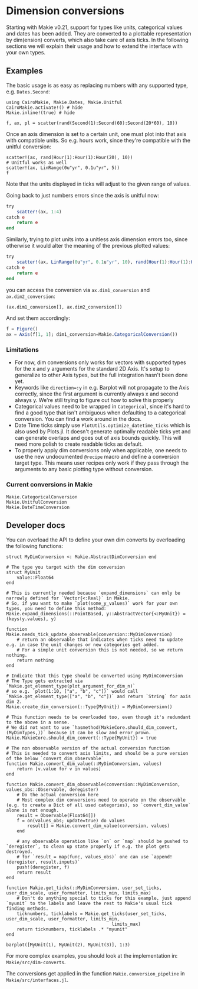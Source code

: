 # Dimension conversions

Starting with Makie v0.21, support for types like units, categorical values and dates has been added.
They are converted to a plottable representation by dim(ension) converts, which also take care of axis ticks.
In the following sections we will explain their usage and how to extend the interface with your own types.

## Examples

The basic usage is as easy as replacing numbers with any supported type, e.g. `Dates.Second`:

```@figure
using CairoMakie, Makie.Dates, Makie.Unitful
CairoMakie.activate!() # hide
Makie.inline!(true) # hide

f, ax, pl = scatter(rand(Second(1):Second(60):Second(20*60), 10))
```

Once an axis dimension is set to a certain unit, one must plot into that axis with compatible units.
So e.g. hours work, since they're compatible with the unitful conversion:

```@figure
scatter!(ax, rand(Hour(1):Hour(1):Hour(20), 10))
# Unitful works as well
scatter!(ax, LinRange(0u"yr", 0.1u"yr", 5))
f
```

Note that the units displayed in ticks will adjust to the given range of values.

Going back to just numbers errors since the axis is unitful now:

```julia
try
    scatter!(ax, 1:4)
catch e
    return e
end
```

Similarly, trying to plot units into a unitless axis dimension errors too, since otherwise it would alter the meaning of the previous plotted values:

```julia
try
    scatter!(ax, LinRange(0u"yr", 0.1u"yr", 10), rand(Hour(1):Hour(1):Hour(20), 10))
catch e
    return e
end
```

you can access the conversion via `ax.dim1_conversion` and `ax.dim2_conversion`:

```julia
(ax.dim1_conversion[], ax.dim2_conversion[])
```

And set them accordingly:

```julia
f = Figure()
ax = Axis(f[1, 1]; dim1_conversion=Makie.CategoricalConversion())
```

### Limitations


-   For now, dim conversions only works for vectors with supported types for the x and y arguments for the standard 2D Axis. It's setup to generalize to other Axis types, but the full integration hasn't been done yet.
-   Keywords like `direction=:y` in e.g. Barplot will not propagate to the Axis correctly, since the first argument is currently always x and second always y. We're still trying to figure out how to solve this properly
-   Categorical values need to be wrapped in `Categorical`, since it's hard to find a good type that isn't ambiguous when defaulting to a categorical conversion. You can find a work around in the docs.
-   Date Time ticks simply use `PlotUtils.optimize_datetime_ticks` which is also used by Plots.jl. It doesn't generate optimally readable ticks yet and can generate overlaps and goes out of axis bounds quickly. This will need more polish to create readable ticks as default.
-   To properly apply dim conversions only when applicable, one needs to use the new undocumented `@recipe` macro and define a conversion target type. This means user recipes only work if they pass through the arguments to any basic plotting type without conversion.

### Current conversions in Makie

```@docs
Makie.CategoricalConversion
Makie.UnitfulConversion
Makie.DateTimeConversion
```

## Developer docs

You can overload the API to define your own dim converts by overloading the following functions:

```@figure
struct MyDimConversion <: Makie.AbstractDimConversion end

# The type you target with the dim conversion
struct MyUnit
    value::Float64
end

# This is currently needed because `expand_dimensions` can only be narrowly defined for `Vector{<:Real}` in Makie.
# So, if you want to make `plot(some_y_values)` work for your own types, you need to define this method:
Makie.expand_dimensions(::PointBased, y::AbstractVector{<:MyUnit}) = (keys(y.values), y)

function Makie.needs_tick_update_observable(conversion::MyDimConversion)
    # return an observable that indicates when ticks need to update e.g. in case the unit changes or new categories get added.
    # For a simple unit conversion this is not needed, so we return nothing.
    return nothing
end

# Indicate that this type should be converted using MyDimConversion
# The Type gets extracted via `Makie.get_element_type(plot_argument_for_dim_n)`
# so e.g. `plot(1:10, ["a", "b", "c"])` would call `Makie.get_element_type(["a", "b", "c"])` and return `String` for axis dim 2.
Makie.create_dim_conversion(::Type{MyUnit}) = MyDimConversion()

# This function needs to be overloaded too, even though it's redundant to the above in a sense.
# We did not want to use `hasmethod(MakieCore.should_dim_convert, (MyDimTypes,))` because it can be slow and error prown.
Makie.MakieCore.should_dim_convert(::Type{MyUnit}) = true

# The non observable version of the actual conversion function
# This is needed to convert axis limits, and should be a pure version of the below `convert_dim_observable`
function Makie.convert_dim_value(::MyDimConversion, values)
    return [v.value for v in values]
end

function Makie.convert_dim_observable(conversion::MyDimConversion, values_obs::Observable, deregister)
    # Do the actual conversion here
    # Most complex dim conversions need to operate on the observable (e.g. to create a Dict of all used categories), so `convert_dim_value` alone is not enough.
    result = Observable(Float64[])
    f = on(values_obs; update=true) do values
        result[] = Makie.convert_dim_value(conversion, values)
    end

    # any observable operation like `on` or `map` should be pushed to `deregister`, to clean up state properly if e.g. the plot gets destroyed.
    # for `result = map(func, values_obs)` one can use `append!(deregister, result.inputs)`
    push!(deregister, f)
    return result
end

function Makie.get_ticks(::MyDimConversion, user_set_ticks, user_dim_scale, user_formatter, limits_min, limits_max)
    # Don't do anything special to ticks for this example, just append `myunit` to the labels and leave the rest to Makie's usual tick finding methods.
    ticknumbers, ticklabels = Makie.get_ticks(user_set_ticks, user_dim_scale, user_formatter, limits_min,
                                        limits_max)
    return ticknumbers, ticklabels .* "myunit"
end

barplot([MyUnit(1), MyUnit(2), MyUnit(3)], 1:3)
```

For more complex examples, you should look at the implementation in:
`Makie/src/dim-converts`.

The conversions get applied in the function `Makie.conversion_pipeline` in `Makie/src/interfaces.jl`.
